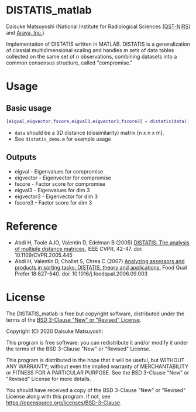 # DISTATIS_matlab
Daisuke Matsuyoshi (National Institute for Radiological Sciences ([QST-NIRS](https://www.qst.go.jp/site/qst-english/)) and [Araya, Inc.](https://www.araya.org/))

Implementation of DISTATIS written in MATLAB. DISTATIS is a generalization of classial multidimensional scaling and handles *m* sets of data tables collected on the same set of *n* observations, combining datasets into a common consensus structure, called "compromise."


# Usage

## Basic usage
```matlab
[eigval,eigvector,fscore,eigval3,eigvector3,fscore3] = distatis(data);
```

- `data` should be a 3D distance (dissimilarity) matrix [n x n x m]. 
- See `distatis_demo.m` for example usage

## Outputs
- eigval         - Eigenvalues for compromise
- eigvector      - Eigenvector for compromise
- fscore         - Factor score for compromise
- eigval3        - Eigenvalues for dim 3
- eigvector3     - Eigenvector for dim 3
- fscore3        - Factor score for dim 3

# Reference
- Abdi H, Toole AJO, Valentin D, Edelman B (2005) [DISTATIS: The analysis of multiple distance matrices.](https://ieeexplore.ieee.org/document/1565340) IEEE CVPR, 42-47. doi: 10.1109/CVPR.2005.445
- Abdi H, Valentin D, Chollet S, Chrea C (2007) [Analyzing assessors and products in sorting tasks: DISTATIS, theory and applications.](https://www.sciencedirect.com/science/article/abs/pii/S0950329306001236) Food Qual Prefer 18:627-640. doi: 10.1016/j.foodqual.2006.09.003

# License
The DISTATIS_matlab is free but copyright software, distributed under the terms of the [BSD 3-Clause "New" or "Revised" License](https://choosealicense.com/licenses/bsd-3-clause/).

Copyright (C) 2020 Daisuke Matsuyoshi

This program is free software: you can redistribute it and/or modify it under the terms of the BSD 3-Clause "New" or "Revised" License.

This program is distributed in the hope that it will be useful, but WITHOUT ANY WARRANTY; without even the implied warranty of MERCHANTABILITY or FITNESS FOR A PARTICULAR PURPOSE. See the BSD 3-Clause "New" or "Revised" License for more details.

You should have received a copy of the BSD 3-Clause "New" or "Revised" License along with this program. If not, see <https://opensource.org/licenses/BSD-3-Clause>.
